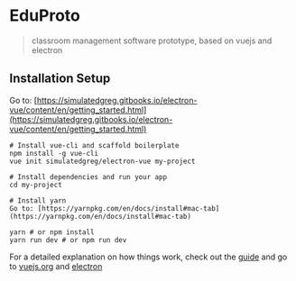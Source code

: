 # EduProto

> classroom management software prototype, based on vuejs and electron

## Installation Setup

Go to: [https://simulatedgreg.gitbooks.io/electron-vue/content/en/getting_started.html](https://simulatedgreg.gitbooks.io/electron-vue/content/en/getting_started.html)

``` shell
# Install vue-cli and scaffold boilerplate
npm install -g vue-cli
vue init simulatedgreg/electron-vue my-project

# Install dependencies and run your app
cd my-project

# Install yarn
Go to: [https://yarnpkg.com/en/docs/install#mac-tab](https://yarnpkg.com/en/docs/install#mac-tab)

yarn # or npm install
yarn run dev # or npm run dev
```

For a detailed explanation on how things work, check out the [guide](https://simulatedgreg.gitbooks.io/electron-vue/content/en/) and go to [vuejs.org](https://vuejs.org) and [electron](https://electronjs.org/)
